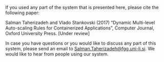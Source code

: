 If you used any part of the system that is presented here, please cite the following paper:

Salman Taherizadeh and Vlado Stankovski (2017) “Dynamic Multi-level Auto-scaling Rules for Containerized Applications”, Computer Journal, Oxford University Press. [Under review]

In case you have questions or you would like to discuss any part of this system, please send an email to Salman.Taherizadeh@fgg.uni-lj.si. We would like to hear from people using our system.
